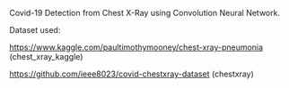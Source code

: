 Covid-19 Detection from Chest X-Ray using Convolution Neural Network.

Dataset used:

https://www.kaggle.com/paultimothymooney/chest-xray-pneumonia (chest_xray_kaggle)

https://github.com/ieee8023/covid-chestxray-dataset (chestxray)